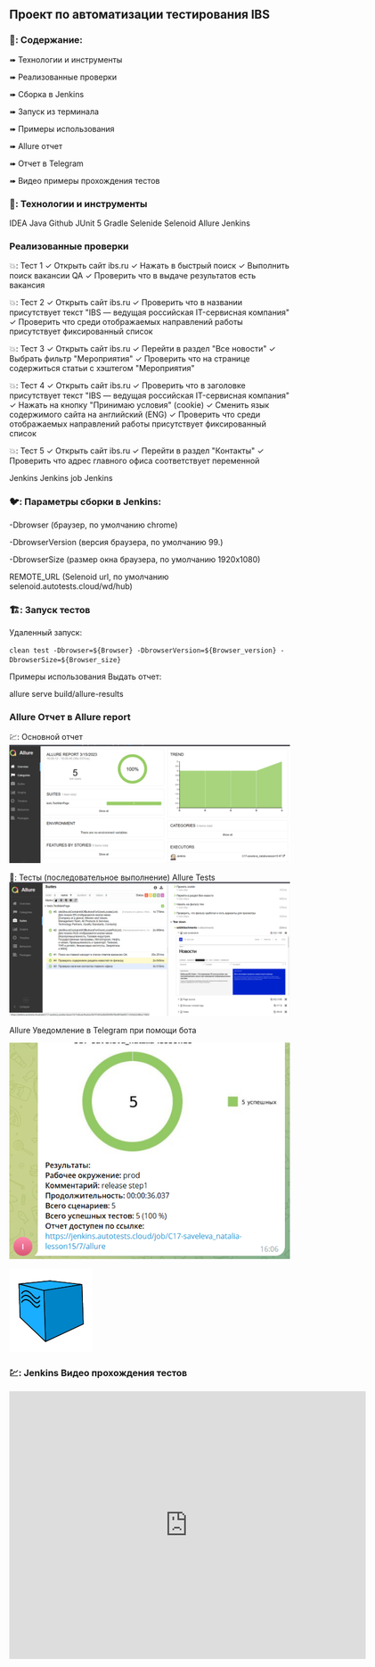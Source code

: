 ## Проект по автоматизации тестирования IBS

### 🚀: Содержание:

➠ Технологии и инструменты

➠ Реализованные проверки

➠ Сборка в Jenkins

➠ Запуск из терминала

➠ Примеры использования

➠ Allure отчет

➠ Отчет в Telegram

➠ Видео примеры прохождения тестов

### 🧰: Технологии и инструменты

IDEA Java Github JUnit 5 Gradle Selenide Selenoid Allure Jenkins

### Реализованные проверки

💥: Тест 1
✓ Открыть сайт ibs.ru
✓ Нажать в быстрый поиск
✓ Выполнить поиск вакансии QA
✓ Проверить что в выдаче результатов есть вакансия

💥: Тест 2
✓ Открыть сайт ibs.ru
✓ Проверить что в названии присутствует текст "IBS — ведущая российская IT-сервисная компания"
✓ Проверить что среди отображаемых направлений работы присутствует фиксированный список

💥: Тест 3
✓ Открыть сайт ibs.ru
✓ Перейти в раздел "Все новости"
✓ Выбрать фильтр "Мероприятия"
✓ Проверить что на странице содержиться статьи с хэштегом "Мероприятия"

💥: Тест 4
✓ Открыть сайт ibs.ru
✓ Проверить что в заголовке присутствует текст "IBS — ведущая российская IT-сервисная компания"
✓ Нажать на кнопку "Принимаю условия" (cookie)
✓ Сменить язык содержимого сайта на английский (ENG)
✓ Проверить что среди отображаемых направлений работы присутствует фиксированный список

💥: Тест 5
✓ Открыть сайт ibs.ru
✓ Перейти в раздел "Контакты"
✓ Проверить что адрес главного офиса соответствует переменной

Jenkins Jenkins job
Jenkins

### 🐦: Параметры сборки в Jenkins:

-Dbrowser (браузер, по умолчанию chrome)

-DbrowserVersion (версия браузера, по умолчанию 99.)

-DbrowserSize (размер окна браузера, по умолчанию 1920x1080)

REMOTE_URL (Selenoid url, по умолчанию selenoid.autotests.cloud/wd/hub)

### 🏗️: Запуск тестов 

Удаленный запуск:

`clean
test
-Dbrowser=${Browser}
-DbrowserVersion=${Browser_version}
-DbrowserSize=${Browser_size}`

Примеры использования
Выдать отчет:

allure serve build/allure-results

### Allure Отчет в Allure report

💹: Основной отчет
![report.png](https://github.com/foxalice/portfolio_hh/blob/notification/src/test/resources/img/allure_report.png)️

🧪: Тесты (последовательное выполнение)
Allure Tests
![report.png](https://github.com/foxalice/portfolio_hh/blob/notification/src/test/resources/img/suites.png)️

Allure Уведомление в Telegram при помощи бота

![report.png](https://github.com/foxalice/portfolio_hh/blob/notification/src/test/resources/img/telegram_img.png)

![report.png](https://github.com/foxalice/portfolio_hh/blob/notification/src/test/resources/img/img_1.png)

###  💹: Jenkins Видео прохождения тестов

<iframe
width="640"
height="480"
src="https://youtu.be/5OZ32Tchgog"
frameborder="0"
allow="autoplay; encrypted-media"
allowfullscreen
>
</iframe>
